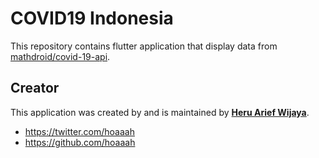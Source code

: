 # COVID19 Indonesia
This repository contains flutter application that display data from [mathdroid/covid-19-api](https://github.com/mathdroid/covid-19-api).


## Creator

This application was created by and is maintained by **[Heru Arief Wijaya](http://belajararief.com/)**.

* https://twitter.com/hoaaah
* https://github.com/hoaaah